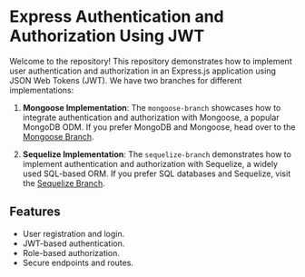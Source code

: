 # Express Authentication and Authorization Using JWT

Welcome to the <repository-name> repository! This repository demonstrates how to implement user authentication and authorization in an Express.js application using JSON Web Tokens (JWT). We have two branches for different implementations:

1. **Mongoose Implementation**: The `mongoose-branch` showcases how to integrate authentication and authorization with Mongoose, a popular MongoDB ODM. If you prefer MongoDB and Mongoose, head over to the [Mongoose Branch](https://github.com/<repository-name>/<mongoose-branch>).

2. **Sequelize Implementation**: The `sequelize-branch` demonstrates how to implement authentication and authorization with Sequelize, a widely used SQL-based ORM. If you prefer SQL databases and Sequelize, visit the [Sequelize Branch](https://github.com/<repository-name>/<sequelize-branch>).

## Features

- User registration and login.
- JWT-based authentication.
- Role-based authorization.
- Secure endpoints and routes.
